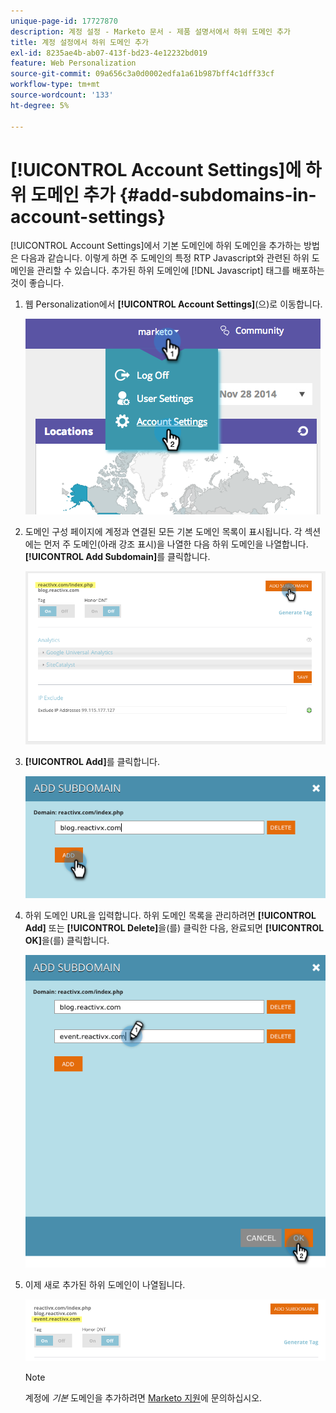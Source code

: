 ```yaml
---
unique-page-id: 17727870
description: 계정 설정 - Marketo 문서 - 제품 설명서에서 하위 도메인 추가
title: 계정 설정에서 하위 도메인 추가
exl-id: 8235ae4b-ab07-413f-bd23-4e12232bd019
feature: Web Personalization
source-git-commit: 09a656c3a0d0002edfa1a61b987bff4c1dff33cf
workflow-type: tm+mt
source-wordcount: '133'
ht-degree: 5%

---
```


# [!UICONTROL Account Settings]에 하위 도메인 추가 {#add-subdomains-in-account-settings}

[!UICONTROL Account Settings]에서 기본 도메인에 하위 도메인을 추가하는 방법은 다음과 같습니다. 이렇게 하면 주 도메인의 특정 RTP Javascript와 관련된 하위 도메인을 관리할 수 있습니다. 추가된 하위 도메인에 [!DNL Javascript] 태그를 배포하는 것이 좋습니다.

1. 웹 Personalization에서 **[!UICONTROL Account Settings]**(으)로 이동합니다.

   ![](assets/image2014-12-1-23-3-12.png)

1. 도메인 구성 페이지에 계정과 연결된 모든 기본 도메인 목록이 표시됩니다. 각 섹션에는 먼저 주 도메인(아래 강조 표시)을 나열한 다음 하위 도메인을 나열합니다. **[!UICONTROL Add Subdomain]**&#x200B;를 클릭합니다.

   ![](assets/highlightprimary2.png)

1. **[!UICONTROL Add]**&#x200B;를 클릭합니다.

   ![](assets/add.png)

1. 하위 도메인 URL을 입력합니다. 하위 도메인 목록을 관리하려면 **[!UICONTROL Add]** 또는 **[!UICONTROL Delete]**&#x200B;을(를) 클릭한 다음, 완료되면 **[!UICONTROL OK]**&#x200B;을(를) 클릭합니다.

   ![](assets/newsubdomain.png)

1. 이제 새로 추가된 하위 도메인이 나열됩니다.

   ![](assets/finalnew.png)

   >[!NOTE]
   >
   >계정에 _기본_ 도메인을 추가하려면 [Marketo 지원](https://nation.marketo.com/t5/Support/ct-p/Support)에 문의하십시오.
